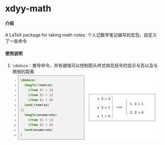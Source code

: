# xdyy-math

#### 介绍
A LaTeX package for taking math notes.
个人记数学笔记编写的宏包，自定义了一些命令

#### 使用说明

1. `\deduce`：推导命令，并有键值可以控制箭头样式和花括号的显示与否以及与两侧的距离
![](https://raw.githubusercontent.com/xkwxdyy/image/main/postimage/image-hosting/xdyy-math_deduce.png)
